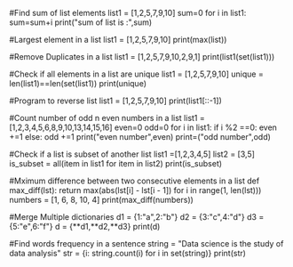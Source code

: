 #Find sum of list elements
list1 = [1,2,5,7,9,10]
sum=0
for i in list1:
sum=sum+i
print("sum of list is :",sum)

#Largest element in a list
list1 = [1,2,5,7,9,10]
print(max(list))

#Remove Duplicates in a list
list1 = [1,2,5,7,9,10,2,9,1]
print(list1(set(list1)))

#Check if all elements in a list are unique
list1 = [1,2,5,7,9,10]
unique = len(list1)==len(set(list1))
print(unique)

#Program to reverse list
list1 = [1,2,5,7,9,10]
print(list1[::-1])

#Count number of odd n even numbers in a list
list1 = [1,2,3,4,5,6,8,9,10,13,14,15,16]
even=0
odd=0
for i in list1:
if i %2 ==0:
even +=1
else:
odd +=1
print("even number",even)
print=("odd number",odd)

#Check if a list is subset of another list
list1 =[1,2,3,4,5]
list2 = [3,5]
is_subset = all(item in list1 for item in list2)
print(is_subset)

#Mximum difference between two consecutive elements in a list
def max_diff(lst):
return max(abs(lst[i] - lst[i - 1]) for i in range(1, len(lst)))
numbers = [1, 6, 8, 10, 4]
print(max_diff(numbers))

#Merge Multiple dictionaries
d1 = {1:"a",2:"b"}
d2 = {3:"c",4:"d"}
d3 = {5:"e",6:"f"}
d = {**d1,**d2,**d3}
print(d)

#Find words frequency in a sentence
string = "Data science is the study of data analysis"
str = {i: string.count(i) for i in set(string)}
print(str)
